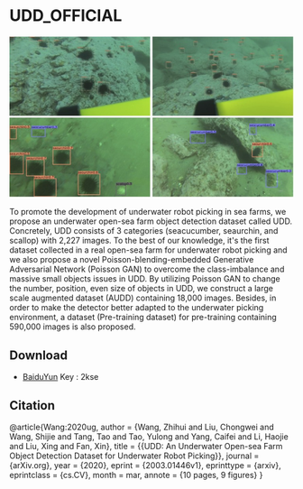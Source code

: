 # UDD_OFFICIAL

![UDD](results.jpg)

To promote the development of underwater robot picking in sea farms,
we propose an underwater open-sea farm object detection dataset called UDD. 
Concretely, UDD consists of 3 categories (seacucumber, seaurchin, and scallop) 
with 2,227 images. To the best of our knowledge, it's the first dataset collected 
in a real open-sea farm for underwater robot picking and we also propose a novel
Poisson-blending-embedded Generative Adversarial Network (Poisson GAN) to overcome 
the class-imbalance and massive small objects issues in UDD. By utilizing Poisson GAN
to change the number, position, even size of objects in UDD, we construct a large 
scale augmented dataset (AUDD) containing 18,000 images. Besides, in order to make the 
detector better adapted to the underwater picking environment, a dataset (Pre-training 
dataset) for pre-training containing 590,000 images is also proposed. 
## Download

* [BaiduYun](https://pan.baidu.com/s/1byq7wEID-OzLSJ8p5A6Z5g) Key : 2kse


## Citation 

@article{Wang:2020ug,
author = {Wang, Zhihui and Liu, Chongwei and Wang, Shijie and Tang, Tao and Tao, Yulong and Yang, Caifei and Li, Haojie and Liu, Xing and Fan, Xin},
title = {{UDD: An Underwater Open-sea Farm Object Detection Dataset for Underwater Robot Picking}},
journal = {arXiv.org},
year = {2020},
eprint = {2003.01446v1},
eprinttype = {arxiv},
eprintclass = {cs.CV},
month = mar,
annote = {10 pages, 9 figures}
}


